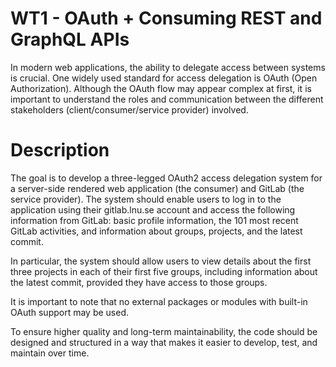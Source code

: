 # WT1 - OAuth + Consuming REST and GraphQL APIs

In modern web applications, the ability to delegate access between systems is crucial. One widely used standard for access delegation is OAuth (Open Authorization). Although the OAuth flow may appear complex at first, it is important to understand the roles and communication between the different stakeholders (client/consumer/service provider) involved.

# Description

The goal is to develop a three-legged OAuth2 access delegation system for a server-side rendered web application (the consumer) and GitLab (the service provider). The system should enable users to log in to the application using their gitlab.lnu.se account and access the following information from GitLab: basic profile information, the 101 most recent GitLab activities, and information about groups, projects, and the latest commit.

In particular, the system should allow users to view details about the first three projects in each of their first five groups, including information about the latest commit, provided they have access to those groups.

It is important to note that no external packages or modules with built-in OAuth support may be used.

To ensure higher quality and long-term maintainability, the code should be designed and structured in a way that makes it easier to develop, test, and maintain over time.
